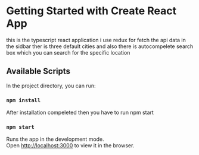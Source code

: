 # Getting Started with Create React App

this is the typescript react application i use redux for fetch the api data in the sidbar ther is three default cities and also there is autocompelete search box which you can search for the specific location


## Available Scripts

In the project directory, you can run:

### `npm install`

After installation compeleted then you have to run npm start

### `npm start`

Runs the app in the development mode.\
Open [http://localhost:3000](http://localhost:3000) to view it in the browser.

